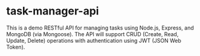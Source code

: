 # task-manager-api

This is a demo RESTful API for managing tasks using Node.js, Express, and MongoDB (via Mongoose). The API will support CRUD (Create, Read, Update, Delete) operations with authentication using JWT (JSON Web Token).
